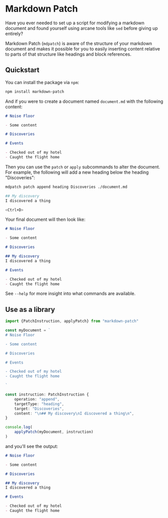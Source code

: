 # Markdown Patch

Have you ever needed to set up a script for modifying a markdown document and found yourself using arcane tools like `sed` before giving up entirely?

Markdown Patch (`mdpatch`) is aware of the structure of your markdown document and makes it possible for you to easily inserting content relative to parts of that structure like headings and block references.

## Quickstart

You can install the package via `npm`:

```bash
npm install markdown-patch
```

And if you were to create a document named `document.md` with the following content:

```markdown
# Noise Floor

- Some content

# Discoveries

# Events

- Checked out of my hotel
- Caught the flight home

```

Then you can use the `patch` or `apply` subcommands to alter the document.  For example, the following will add a new heading below the heading "Discoveries":

```bash
mdpatch patch append heading Discoveries ./document.md

## My discovery
I discovered a thing

<Ctrl+D>
```

Your final document will then look like:

```markdown
# Noise Floor

- Some content

# Discoveries

## My discovery
I discovered a thing

# Events

- Checked out of my hotel
- Caught the flight home

```

See `--help` for more insight into what commands are available.

## Use as a library

```ts
import {PatchInstruction, applyPatch} from "markdown-patch"

const myDocument = `
# Noise Floor

- Some content

# Discoveries

# Events

- Checked out of my hotel
- Caught the flight home

`

const instruction: PatchInstruction {
    operation: "append",
    targetType: "heading",
    target: "Discoveries",
    content: "\n## My discovery\nI discovered a thing\n",
}

console.log(
    applyPatch(myDocument, instruction)
)
```

and you'll see the output:

```markdown
# Noise Floor

- Some content

# Discoveries

## My discovery
I discovered a thing

# Events

- Checked out of my hotel
- Caught the flight home

```
